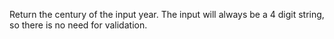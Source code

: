 Return the century of the input year. The input will always be a 4 digit string, so there is no need for validation.
